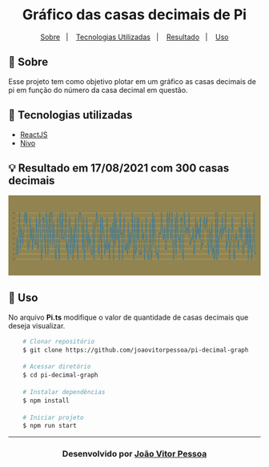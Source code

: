 <h1 align="center">
   Gráfico das casas decimais de Pi
</h1>
<p align="center">
  <a href="#-sobre">Sobre</a>&nbsp;&nbsp;&nbsp;|&nbsp;&nbsp;&nbsp;
  <a href="#-tecnologias-utilizadas">Tecnologias Utilizadas</a>&nbsp;&nbsp;&nbsp;|&nbsp;&nbsp;&nbsp;
  <a href="#-resultado-em-17082021">Resultado</a>&nbsp;&nbsp;&nbsp;|&nbsp;&nbsp;&nbsp;
  <a href="#-uso">Uso</a>
</p>

## 🔖 Sobre

Esse projeto tem como objetivo plotar em um gráfico as casas decimais de pi em função do número da casa decimal em questão.

## 🚀 Tecnologias utilizadas

- [ReactJS](https://pt-br.reactjs.org/)
- [Nivo](https://nivo.rocks/)

## 💡 Resultado em 17/08/2021 com 300 casas decimais

![""](/docs/img/results.png)

## 🏃 Uso

No arquivo **Pi.ts** modifique o valor de quantidade de casas decimais que deseja visualizar.

```bash
    # Clonar repositório
    $ git clone https://github.com/joaovitorpessoa/pi-decimal-graph

    # Acessar diretório
    $ cd pi-decimal-graph

    # Instalar dependências
    $ npm install

    # Iniciar projeto
    $ npm run start
```

---

<h3 align="center">Desenvolvido por <a href="https://www.linkedin.com/in/jo%C3%A3o-vitor-pessoa-5017561b9">João Vitor Pessoa</h3>
